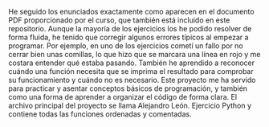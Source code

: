 He seguido los enunciados exactamente como aparecen en el documento PDF proporcionado por el curso, que también está incluido en este repositorio.
Aunque la mayoría de los ejercicios los he podido resolver de forma fluida, he tenido que corregir algunos errores típicos al empezar a programar. Por ejemplo, en uno de los ejercicios cometí un fallo por no cerrar bien unas comillas, lo que hizo que se marcara una línea en rojo y me costara entender qué estaba pasando. También he aprendido a reconocer cuándo una función necesita que se imprima el resultado para comprobar su funcionamiento y cuándo no es necesario.
Este proyecto me ha servido para practicar y asentar conceptos básicos de programación, y también como una forma de aprender a organizar el código de forma clara. El archivo principal del proyecto se llama Alejandro León. Ejercicio Python y contiene todas las funciones ordenadas y comentadas.

